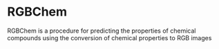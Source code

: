 # RGBChem
RGBChem is a procedure for predicting the properties of chemical compounds using the conversion of chemical properties to RGB images
